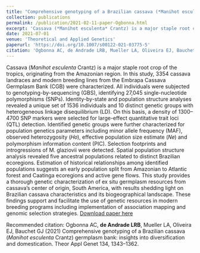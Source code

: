 ```yaml
---
title: "Comprehensive genotyping of a Brazilian cassava (*Manihot esculenta* Crantz) germplasm bank: insights into diversification and domestication"
collection: publications
permalink: /publication/2021-02-11-paper-Ogbonna.html
excerpt: 'Cassava (*Manihot esculenta* Crantz) is a major staple root crop of the tropics, originating from the Amazonian region. In this study, 3354 cassava landraces and modern breeding lines from the Embrapa Cassava Germplasm Bank (CGB) were characterized. All individuals were subjected to genotyping-by-sequencing (GBS), identifying 27,045 single-nucleotide polymorphisms (SNPs). Identity-by-state and population structure analyses revealed a unique set of 1536 individuals and 10 distinct genetic groups with heterogeneous linkage disequilibrium (LD). On this basis, a density of 1300–4700 SNP markers were selected for large-effect quantitative trait loci (QTL) detection. Identified genetic groups were further characterized for population genetics parameters including minor allele frequency (MAF), observed heterozygosity (𝐻𝑜), effective population size estimate (𝑁𝑒) and polymorphism information content (PIC). Selection footprints and introgressions of M. glaziovii were detected. Spatial population structure analysis revealed five ancestral populations related to distinct Brazilian ecoregions. Estimation of historical relationships among identified populations suggests an early population split from Amazonian to Atlantic forest and Caatinga ecoregions and active gene flows. This study provides a thorough genetic characterization of ex situ germplasm resources from cassava’s center of origin, South America, with results shedding light on Brazilian cassava characteristics and its biogeographical landscape. These findings support and facilitate the use of genetic resources in modern breeding programs including implementation of association mapping and genomic selection strategies.'
date: 2021-07-01
venue: 'Theoretical and Applied Genetics'
paperurl: 'https://doi.org/10.1007/s00122-021-03775-5'
citation: 'Ogbonna AC, de Andrade LRB, Mueller LA, Oliveira EJ, Bauchet GJ (2021) Comprehensive genotyping of a Brazilian cassava (*Manihot esculenta* Crantz) germplasm bank: insights into diversification and domestication. Theor Appl Genet 134, 1343–1362.'
---
```

Cassava (*Manihot esculenta* Crantz) is a major staple root crop of the tropics, originating from the Amazonian region. In this study, 3354 cassava landraces and modern breeding lines from the Embrapa Cassava Germplasm Bank (CGB) were characterized. All individuals were subjected to genotyping-by-sequencing (GBS), identifying 27,045 single-nucleotide polymorphisms (SNPs). Identity-by-state and population structure analyses revealed a unique set of 1536 individuals and 10 distinct genetic groups with heterogeneous linkage disequilibrium (LD). On this basis, a density of 1300–4700 SNP markers were selected for large-effect quantitative trait loci (QTL) detection. Identified genetic groups were further characterized for population genetics parameters including minor allele frequency (MAF), observed heterozygosity (𝐻𝑜), effective population size estimate (𝑁𝑒) and polymorphism information content (PIC). Selection footprints and introgressions of M. glaziovii were detected. Spatial population structure analysis revealed five ancestral populations related to distinct Brazilian ecoregions. Estimation of historical relationships among identified populations suggests an early population split from Amazonian to Atlantic forest and Caatinga ecoregions and active gene flows. This study provides a thorough genetic characterization of ex situ germplasm resources from cassava’s center of origin, South America, with results shedding light on Brazilian cassava characteristics and its biogeographical landscape. These findings support and facilitate the use of genetic resources in modern breeding programs including implementation of association mapping and genomic selection strategies.
[Download paper here](https://doi.org/10.1007/s00122-021-03775-5)

Recommended citation: Ogbonna AC, **de Andrade LRB**, Mueller LA, Oliveira EJ, Bauchet GJ (2021) Comprehensive genotyping of a Brazilian cassava (*Manihot esculenta* Crantz) germplasm bank: insights into diversification and domestication. Theor Appl Genet 134, 1343–1362.
